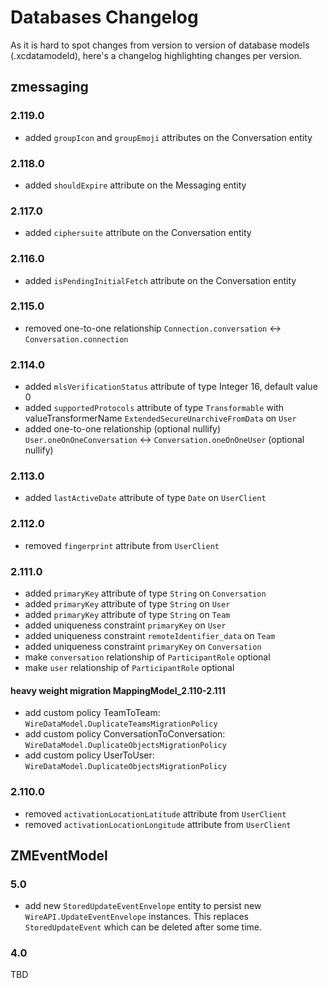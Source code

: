# Databases Changelog

As it is hard to spot changes from version to version of database models (.xcdatamodeld), here's a changelog highlighting changes per version.

## zmessaging

### 2.119.0

* added `groupIcon` and `groupEmoji` attributes on the Conversation entity


### 2.118.0

* added `shouldExpire` attribute on the Messaging entity

### 2.117.0

* added `ciphersuite` attribute on the Conversation entity

### 2.116.0

* added `isPendingInitialFetch` attribute on the Conversation entity

### 2.115.0

* removed one-to-one relationship `Connection.conversation` <-> `Conversation.connection`

### 2.114.0

* added `mlsVerificationStatus` attribute of type Integer 16, default value 0
* added `supportedProtocols` attribute of type `Transformable` with valueTransformerName `ExtendedSecureUnarchiveFromData` on `User`
* added one-to-one relationship (optional nullify) `User.oneOnOneConversation` <-> `Conversation.oneOnOneUser` (optional nullify)

### 2.113.0

* added `lastActiveDate` attribute of type `Date` on `UserClient`

### 2.112.0

* removed `fingerprint` attribute from `UserClient`

### 2.111.0

* added `primaryKey` attribute of type `String` on `Conversation`
* added `primaryKey` attribute of type `String` on `User`
* added `primaryKey` attribute of type `String` on `Team`
* added uniqueness constraint `primaryKey` on `User`
* added uniqueness constraint `remoteIdentifier_data` on `Team`
* added uniqueness constraint `primaryKey` on `Conversation`
* make `conversation` relationship of `ParticipantRole` optional 
* make `user` relationship of `ParticipantRole` optional

#### heavy weight migration MappingModel_2.110-2.111

* add custom policy TeamToTeam: `WireDataModel.DuplicateTeamsMigrationPolicy`
* add custom policy ConversationToConversation: `WireDataModel.DuplicateObjectsMigrationPolicy` 
* add custom policy UserToUser: `WireDataModel.DuplicateObjectsMigrationPolicy`

### 2.110.0

* removed `activationLocationLatitude` attribute from `UserClient`
* removed `activationLocationLongitude` attribute from `UserClient`
 
## ZMEventModel

### 5.0

* add new `StoredUpdateEventEnvelope` entity to persist new `WireAPI.UpdateEventEnvelope` instances. This replaces `StoredUpdateEvent` which can be deleted after some time.

### 4.0

TBD

